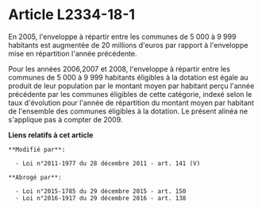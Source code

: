 # Article L2334-18-1

En 2005, l'enveloppe à répartir entre les communes de 5 000 à 9 999 habitants est augmentée de 20 millions d'euros par
rapport à l'enveloppe mise en répartition l'année précédente.

Pour les années 2006,2007 et 2008, l'enveloppe à répartir entre les communes de 5 000 à 9 999 habitants éligibles à la
dotation est égale au produit de leur population par le montant moyen par habitant perçu l'année précédente par les communes
éligibles de cette catégorie, indexé selon le taux d'évolution pour l'année de répartition du montant moyen par habitant de
l'ensemble des communes éligibles à la dotation. Le présent alinéa ne s'applique pas à compter de 2009.

**Liens relatifs à cet article**

	**Modifié par**:

	  - Loi n°2011-1977 du 28 décembre 2011 - art. 141 (V)

	**Abrogé par**:

	  - Loi n°2015-1785 du 29 décembre 2015 - art. 150
	  - Loi n°2016-1917 du 29 décembre 2016 - art. 138
